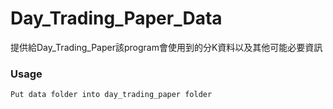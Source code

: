 # Day_Trading_Paper_Data
提供給Day_Trading_Paper該program會使用到的分K資料以及其他可能必要資訊

### Usage

```
Put data folder into day_trading_paper folder
```
